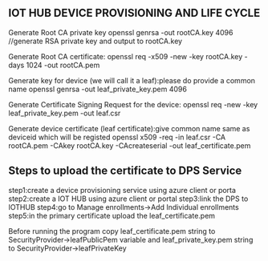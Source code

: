 
IOT HUB DEVICE PROVISIONING AND LIFE CYCLE
---------------------------------------------

Generate Root CA private key
openssl genrsa -out rootCA.key 4096  //generate RSA  private key and output to rootCA.key 

Generate Root CA certificate:
openssl req -x509 -new -key rootCA.key -days 1024 -out rootCA.pem
  

Generate key for device (we will call it a leaf):please do provide a common name
openssl genrsa -out leaf_private_key.pem 4096
 
Generate Certificate Signing Request for the device:
openssl req -new -key leaf_private_key.pem -out leaf.csr
  
Generate device certificate (leaf certificate):give common name same as deviceid which will be registed
openssl x509 -req -in leaf.csr -CA rootCA.pem -CAkey rootCA.key -CAcreateserial -out leaf_certificate.pem
  


Steps to upload the certificate to DPS Service
---------------------------------------------------
step1:create a device provisioning service using azure client or porta
step2:create a IOT HUB using azure client or portal
step3:link the DPS to IOTHUB 
step4:go to Manage enrollments->Add Individual enrollments  
step5:in the primary certificate upload the leaf_certificate.pem


Before running the program copy  leaf_certificate.pem string to SecurityProvider->leafPublicPem variable and leaf_private_key.pem string to  SecurityProvider->leafPrivateKey
